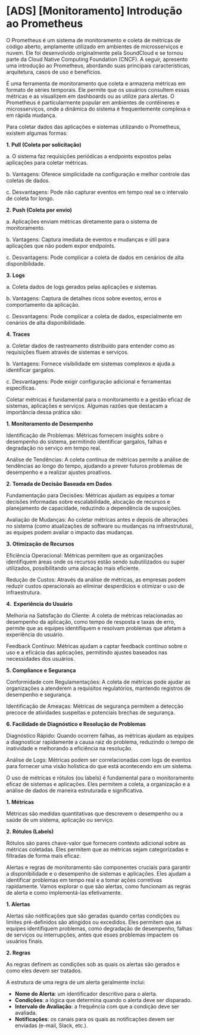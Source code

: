 # [ADS] [Monitoramento] Introdução ao Prometheus

O Prometheus é um sistema de monitoramento e coleta de métricas de código aberto, amplamente utilizado em ambientes de microsserviços e nuvem. Ele foi desenvolvido originalmente pela SoundCloud e se tornou parte da Cloud Native Computing Foundation (CNCF). A seguir, apresento uma introdução ao Prometheus, abordando suas principais características, arquitetura, casos de uso e benefícios.

É uma ferramenta de monitoramento que coleta e armazena métricas em formato de séries temporais. Ele permite que os usuários consultem essas métricas e as visualizem em dashboards ou as utilize para alertas. O Prometheus é particularmente popular em ambientes de contêineres e microsserviços, onde a dinâmica do sistema é frequentemente complexa e em rápida mudança.

Para coletar dados das aplicações e sistemas utilizando o Prometheus, existem algumas formas:

**1. Pull (Coleta por solicitação)**

a. O sistema faz requisições periódicas a endpoints expostos pelas aplicações para coletar métricas.

b. Vantagens: Oferece simplicidade na configuração e melhor controle das coletas de dados.

c. Desvantagens: Pode não capturar eventos em tempo real se o intervalo de coleta for longo.

**2. Push (Coleta por envio)**

a. Aplicações enviam métricas diretamente para o sistema de monitoramento.

b. Vantagens: Captura imediata de eventos e mudanças e útil para aplicações que não podem expor endpoints.

c. Desvantagens: Pode complicar a coleta de dados em cenários de alta disponibilidade.

**3. Logs**

a. Coleta dados de logs gerados pelas aplicações e sistemas.

b. Vantagens: Captura de detalhes ricos sobre eventos, erros e comportamento da aplicação.

c. Desvantagens: Pode complicar a coleta de dados, especialmente em cenários de alta disponibilidade.

**4. Traces**

a. Coletar dados de rastreamento distribuído para entender como as requisições fluem através de sistemas e serviços.

b. Vantagens: Fornece visibilidade em sistemas complexos e ajuda a identificar gargalos.

c. Desvantagens: Pode exigir configuração adicional e ferramentas específicas.

Coletar métricas é fundamental para o monitoramento e a gestão eficaz de sistemas, aplicações e serviços. Algumas razões que destacam a importância dessa prática são:

**1. Monitoramento de Desempenho**

Identificação de Problemas: Métricas fornecem insights sobre o desempenho do sistema, permitindo identificar gargalos, falhas e degradação no serviço em tempo real.

Análise de Tendências: A coleta contínua de métricas permite a análise de tendências ao longo do tempo, ajudando a prever futuros problemas de desempenho e a realizar ajustes proativos.

**2. Tomada de Decisão Baseada em Dados**

Fundamentação para Decisões: Métricas ajudam as equipes a tomar decisões informadas sobre escalabilidade, alocação de recursos e planejamento de capacidade, reduzindo a dependência de suposições.

Avaliação de Mudanças: Ao coletar métricas antes e depois de alterações no sistema (como atualizações de software ou mudanças na infraestrutura), as equipes podem avaliar o impacto das mudanças.

**3. Otimização de Recursos**

Eficiência Operacional: Métricas permitem que as organizações identifiquem áreas onde os recursos estão sendo subutilizados ou super utilizados, possibilitando uma alocação mais eficiente.

Redução de Custos: Através da análise de métricas, as empresas podem reduzir custos operacionais ao eliminar desperdícios e otimizar o uso de infraestrutura.

**4.  Experiência do Usuário**

Melhoria na Satisfação do Cliente: A coleta de métricas relacionadas ao desempenho da aplicação, como tempo de resposta e taxas de erro, permite que as equipes identifiquem e resolvam problemas que afetam a experiência do usuário.

Feedback Contínuo: Métricas ajudam a captar feedback contínuo sobre o uso e a eficácia das aplicações, permitindo ajustes baseados nas necessidades dos usuários.

**5. Compliance e Segurança**

Conformidade com Regulamentações: A coleta de métricas pode ajudar as organizações a atenderem a requisitos regulatórios, mantendo registros de desempenho e segurança.

Identificação de Ameaças: Métricas de segurança permitem a detecção precoce de atividades suspeitas e potenciais brechas de segurança.

**6. Facilidade de Diagnóstico e Resolução de Problemas**

Diagnóstico Rápido: Quando ocorrem falhas, as métricas ajudam as equipes a diagnosticar rapidamente a causa raiz do problema, reduzindo o tempo de inatividade e melhorando a eficiência na resolução.

Análise de Logs: Métricas podem ser correlacionadas com logs de eventos para fornecer uma visão holística do que está acontecendo em um sistema.

O uso de métricas e rótulos (ou labels) é fundamental para o monitoramento eficaz de sistemas e aplicações. Eles permitem a coleta, a organização e a análise de dados de maneira estruturada e significativa.

**1. Métricas**

Métricas são medidas quantitativas que descrevem o desempenho ou a saúde de um sistema, aplicação ou serviço.

**2. Rótulos (Labels)**

Rótulos são pares chave-valor que fornecem contexto adicional sobre as métricas coletadas. Eles permitem que as métricas sejam categorizadas e filtradas de forma mais eficaz.

Alertas e regras de monitoramento são componentes cruciais para garantir a disponibilidade e o desempenho de sistemas e aplicações. Eles ajudam a identificar problemas em tempo real e a tomar ações corretivas rapidamente. Vamos explorar o que são alertas, como funcionam as regras de alerta e como implementá-las efetivamente.

**1. Alertas**

Alertas são notificações que são geradas quando certas condições ou limites pré-definidos são atingidos ou excedidos. Eles permitem que as equipes identifiquem problemas, como degradação de desempenho, falhas de serviços ou interrupções, antes que esses problemas impactem os usuários finais.

**2. Regras**

As regras definem as condições sob as quais os alertas são gerados e como eles devem ser tratados. 

A estrutura de uma regra de um alerta geralmente inclui:

- **Nome do Alerta**: um identificador descritivo para o alerta.
- **Condições**: a lógica que determina quando o alerta deve ser disparado.
- **Intervalo de Avaliação**: a frequência com que a condição deve ser avaliada.
- **Notificações**: os canais para os quais as notificações devem ser enviadas (e-mail, Slack, etc.).